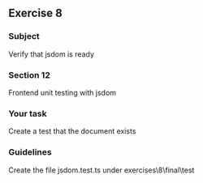 <h2>Exercise 8</h2>

<h3>Subject</h3> 
Verify that jsdom is ready

<h3>Section 12</h3>
Frontend unit testing with jsdom


<h3>Your task</h3>
Create a test that the document exists

<h3>Guidelines</h3>
Create the file jsdom.test.ts under exercises\8\final\test
